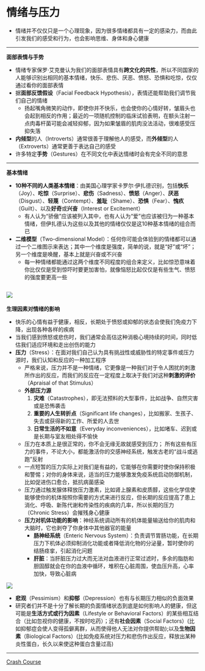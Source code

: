 # 情绪与压力
* 情绪并不仅仅只是一个心理现象，因为很多情绪都具有一定的感染力，而由此引发我们的感受和行为，也会影响思维、身体和身心健康
---
**面部表情与手势**
* 情绪专家保罗·艾克曼认为我们的面部表情具有**跨文化的共性**，所以不同国家的人能够识别出相同的基本情绪，快乐、悲伤、厌恶、愤怒、恐惧和吃惊，仅仅通过看你的面部表情
* 据**面部反馈假设**（Facial Feedback Hypothesis），表情还能帮助我们调节我们自己的情绪
  * 扬起嘴角微笑的动作，即使你并不快乐，也会使你的心情好转，皱眉头也会起到相反的作用；最近的一项随机控制的临床试验表明，在额头注射一点肉毒杆菌可能会减轻抑郁，因为如果皱眉的肌肉没法活动，很难感受压抑失落
* **内倾型**的人（Introverts）通常很善于理解他人的感受，而**外倾型**的人（Extroverts）通常更善于表达自己的感受
* 许多特定**手势**（Gestures）在不同文化中表达情绪时会有完全不同的意思
---
**基本情绪**
* **10种不同的人类基本情绪**：由美国心理学家卡罗尔·伊扎德识别，包括**快乐**（Joy）、**吃惊**（Surprise）、**悲伤**（Sadness）、**愤怒**（Anger）、**厌恶**（Disgust）、**轻蔑**（Contempt）、**羞耻**（Shame）、**恐惧**（Fear）、**愧疚**（Guilt）、以及**好奇**或**兴奋**（Interest or Excitement）
  * 有人认为“骄傲”应该被列入其中，也有人认为“爱”也应该被归为一种基本情绪，但伊扎德认为这些以及其他的情绪仅仅是这10种基本情绪的组合而已
* **二维模型**（Two-dimensional Model）：任何你可能会体验到的情绪都可以通过一个二维图示来表达；其中一个维度是强度，简单的说，就是“好”或“坏”；另一个维度是唤醒，基本上就是兴奋或不兴奋
  * 每一种情绪都能通过这两个维度不同程度的组合来定义，比如惊恐意味着你比仅仅是受到惊吓时要更加害怕，就像恼怒比起仅仅是有些生气、愤怒的强度要更高一些

![](images/TwodimensionalModel.png)
---
**生理因素对情绪的影响**
* 快乐的心情有益于健康，相反，长期处于愤怒或抑郁的状态会使我们免疫力下降，出现各种各样的疾病
* 当我们感到愤怒或悲伤时，我们通常会高估这种消极心境持续的时间，同时低估我们适应环境和走出创伤的能力
* **压力**（Stress）：在面对我们自己认为具有挑战性或威胁性的特定事件或压力源时，我们认知和反应的一种加工程序
  * 严格来说，压力并不是一种情绪，它更像是一种我们对于令人困扰的刺激所作出的反应，而我们的反应在一定程度上取决于我们对这种**刺激的评价**（Apraisal of that Stimulus）
  * **外部压力源**
    1. **灾难**（Catastrophes），即无法预料的大型事件，比如战争、自然灾害或是恐怖袭击
    2. **重要的人生转折点**（Significant life changes），比如搬家、生孩子、失去或获得新的工作、所爱的人去世
    3. **日常生活的不如意**（Everyday inconveniences），比如堵车、迟到或是长期与室友相处得不愉快
  * 压力在本质上是很正常的，你不会无缘无故就感受到压力； 所有这些有压力的事件，不论大小，都能激活你的交感神经系统，触发古老的“战斗或逃跑”反射
  * 一点短暂的压力实际上对我们是有益的，它能够在你需要时使你保持积极和警惕；对你的身体来说，适当的压力能够激发免疫系统启动防御机制，比如促进伤口愈合，抵抗病菌感染
  * 压力通过触发腺体释放压力激素，比如肾上腺素和皮质醇，这些化学信使能够使你的机体按照你需要的方式来进行反应，但长期的反应提高了患上消化、呼吸、新陈代谢和传染性的疾病的几率，所以长期的压力（Chronic Stress）会摧残身心健康
  * **压力对机体功能的影响**：神经系统调动所有的机体能量输送给你的肌肉和大脑时，它也剥夺了你身体中其他器官的能量
    * **肠神经系统**（Enteric Nervous System）：负责调节胃肠功能，在长期压力下机体必须抑制消化功能或者降低消化物的分泌量，暂时使你的结肠痉挛，引起消化问题
    * **肝脏**：当肝脏压力过大而无法对血液进行正常过滤时，多余的脂肪和胆固醇就会在你的血液中循环，堆积在心脏周围，使血压升高，心率加快，导致心脏病
  
![](images/ChronicStress.png)
  * **悲观**（Pessimism）和**抑郁**（Depression）也有与长期压力相似的负面效果
  * 研究者们并不是十分了解长期的负面情绪状态到底是如何影响人的健康，但这可能是**生活方式或行为因素**（Lifestyle or Behavioral Factors）的某些相互结合（比如忽视你的健康，不按时吃药）；还有**社会因素**（Social Factors）(比如抑郁症会使人变得孤僻离群，从而使得他人无法对你提供帮助);以及**生物因素**（Biological Factors）(比如免疫系统对压力和悲伤作出反应，释放出某种炎性蛋白，长久以来使这种蛋白含量过高)
---
[Crash Course](https://www.bilibili.com/video/BV1Zs411c7W6?p=27)